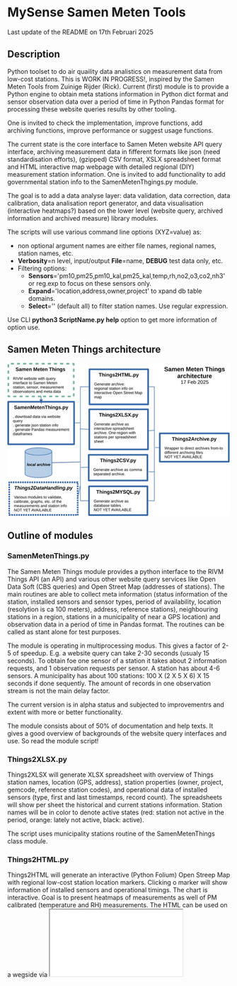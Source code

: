 # MySense Samen Meten Tools
Last update of the README on 17th Februari 2025

## Description
Python toolset to do air quaility data analistics on measurement data from low-cost stations.
This is WORK IN PROGRESS!, inspired by the Samen Meten Tools from Zuinige Rijder (Rick).
Current (first) module is to provide a Python engine to obtain meta stations information in Python dict format and sensor observation data over a period of time in Python Pandas format for processing these website queries results by other tooling.

One is invited to check the implementation, improve functions, add archiving functions, improve performance or suggest usage functions.

The current state is the core interface to Samen Meten website API query interface, archiving measurement data in fifferent formats like json (need standardisation efforts), (gzipped) CSV format, XSLX spreadsheet format and HTML interactive map webpage with detailed regional (DIY) measurement station information. 
One is invited to add functionality to add governmental station info to the SamenMetenThgings.py module.

The goal is to add a data analyse layer: data validation, data correction, data calibration, data analisation report generator, and data visualisation (interactive heatmaps?) based on the lower level (website query, archived information and archived measure) library modules.

The scripts will use various command line options (XYZ=value) as:
- non optional argument names are either file names, regional names, station names, etc.
- **Verbosity**=n level, input/output **File**=name, **DEBUG** test data only, etc.
- Filtering options:
  - **Sensors**='pm10,pm25,pm10_kal,pm25_kal,temp,rh,no2,o3,co2,nh3' or reg.exp to focus on these sensors only.
  - **Expand**='location,address,owner,project' to xpand db table domains.
  - **Select**='' (default all) to filter station names. Use regular expression.

Use CLI **python3 ScriptName.py help** option to get more information of option use.

## Samen Meten Things architecture

<img src="SamenMetenArchitecture.png" width="512"/>

## Outline of modules
### SamenMetenThings.py
The Samen Meten Things module provides a python interface to the RIVM Things API (an API) and various other website query services like Open Data Soft (CBS queries) and Open Street Map (addresses of stations).
The main routines are able to collect meta information (status information of the station, installed sensors and sensor types, period of availability, location (resolytion is ca 100 meters), address, reference stations), neighbouring stations in a region, stations in a municipality of near a GPS location) and observation data in a period of time in Pandas format.
The routines can be called as stant alone for test purposes.

The module is operating in multiprocessing modus. This gives a factor of 2-5 of speedup.
E.g. a website query can take 2-30 seconds (usualy 15 seconds). To obtain foe one sensor of a station it takes about 2 information requests, and 1 observation requests per sensor. A station has about 4-6 sensors. A municipality has about 100 stations: 100 X (2 X 5 X 6) X 15 seconds if done sequently.
The amount of records in one observation stream is not the main delay factor.

The current version is in alpha status and subjected to improvementrs and extent with more or better functionality.

The module consists about of 50% of documentation and help texts. It gives a good overview of backgrounds of the website query interfaces and use.
So read the module script!

### Things2XLSX.py
Things2XLSX will generate XLSX spreadsheet with overview of Things station names, location (GPS, address),
station properties (owner, project, gemcode, reference station codes),
and operational data of installed sensors (type, first and last timestamps, record count).
The spreadsheets will show per sheet the historical and current stations information.
Station names will be in color to denote active states (red: station not active in the period, orange: lately not active, black: active).

The script uses municipality stations routine of the SamenMetenThings class module.

### Things2HTML.py
Things2HTML will generate an interactive (Python Folium) Open Streep Map with regional low-cost station location markers.
Clicking o marker will show information of installed sensors and operational timings. The chart is interactive.
Goal is to present heatmaps of measurements as well of PM calibrated (temperature and RH) measurements.
The HTML can be used on a wegside via <iframe src=HTMLfile>.

### ThingsArchive.py
This module will await completion of alpha tests of other modules.

This script a a wrapper for XLSX, HTML map, CSV (+compressed), and JSON (+compressed).
Input can be regional names (Samen Meten Things website will be used to download data), various file formats.
The central archive will use Python Pandas dataframe format.

## Licensing
   Open Source Initiative  https://opensource.org/licenses/RPL-1.5
   Unless explicitly acquired and licensed from Licensor under another
   license, the contents of this file are subject to the Reciprocal Public
   License ("RPL") Version 1.5, or subsequent versions as allowed by the RPL,
   and You may not copy or use this file in either source code or executable
   form, except in compliance with the terms and conditions of the RPL.

   All software distributed under the RPL is provided strictly on an "AS
   IS" basis, WITHOUT WARRANTY OF ANY KIND, EITHER EXPRESS OR IMPLIED, AND
   LICENSOR HEREBY DISCLAIMS ALL SUCH WARRANTIES, INCLUDING WITHOUT
   LIMITATION, ANY WARRANTIES OF MERCHANTABILITY, FITNESS FOR A PARTICULAR
   PURPOSE, QUIET ENJOYMENT, OR NON-INFRINGEMENT. See the RPL for specific
   language governing rights and limitations under the RPL.


